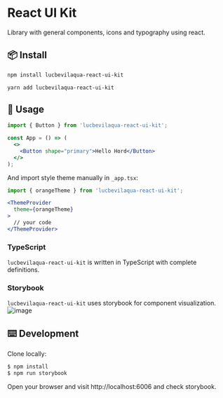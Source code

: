# React UI Kit
Library with general components, icons and typography using react.

## 📦 Install

```bash
npm install lucbevilaqua-react-ui-kit
```

```bash
yarn add lucbevilaqua-react-ui-kit
```

## 🔨 Usage

```jsx
import { Button } from 'lucbevilaqua-react-ui-kit';

const App = () => (
  <>
    <Button shape="primary">Hello Hord</Button>
  </>
);
```

And import style theme manually in `_app.tsx`:

```jsx
import { orangeTheme } from 'lucbevilaqua-react-ui-kit';

<ThemeProvider
  theme={orangeTheme}
>
  // your code
</ThemeProvider>
```

### TypeScript

`lucbevilaqua-react-ui-kit` is written in TypeScript with complete definitions.

### Storybook

`lucbevilaqua-react-ui-kit` uses storybook for component visualization.
![image](https://user-images.githubusercontent.com/77061281/193292316-80e0c3de-676a-4e01-bf11-c77d78381e49.png)

## ⌨️ Development
Clone locally:

```bash
$ npm install
$ npm run storybook
```

Open your browser and visit http://localhost:6006 and check storybook.

